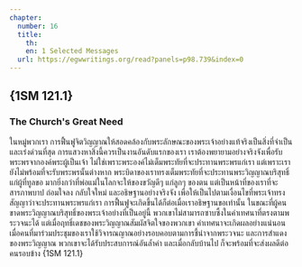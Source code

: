 ```yaml
---
chapter:
  number: 16
  title:
    th: 
    en: 1 Selected Messages
  url: https://egwwritings.org/read?panels=p98.739&index=0
---
```


## {1SM 121.1}

### The Church's Great Need

ในหมู่พวกเรา การฟื้นฟูจิตวิญญาณให้สอดคล้องกับพระลักษณะของพระเจ้าอย่างแท้จริงเป็นสิ่งที่จำเป็นและเร่งด่วนที่สุด การแสวงหาสิ่งนี้ควรเป็นงานอันดับแรกของเรา เราต้องพยายามอย่างจริงจังเพื่อรับพระพรจากองค์พระผู้เป็นเจ้า ไม่ใช่เพราะพระองค์ไม่เต็มพระทัยที่จะประทานพระพรแก่เรา แต่เพราะเรายังไม่พร้อมที่จะรับพระพรนั้นต่างหาก พระบิดาของเราทรงเต็มพระทัยที่จะประทานพระวิญญาณบริสุทธิ์แก่ผู้ที่ทูลขอ มากยิ่งกว่าที่พ่อแม่ในโลกจะให้ของขวัญดีๆ แก่ลูกๆ ของตน แต่เป็นหน้าที่ของเราที่จะสารภาพบาป ถ่อมใจลง กลับใจใหม่ และอธิษฐานอย่างจริงจัง เพื่อให้เป็นไปตามเงื่อนไขที่พระเจ้าทรงสัญญาว่าจะประทานพระพรแก่เรา การฟื้นฟูจะเกิดขึ้นได้ก็ต่อเมื่อเราอธิษฐานขอเท่านั้น ในขณะที่ผู้คนขาดพระวิญญาณบริสุทธิ์ของพระเจ้าอย่างที่เป็นอยู่นี้ พวกเขาไม่สามารถซาบซึ้งในคำเทศนาที่ตรงตามพระวจนะได้ แต่เมื่อฤทธิ์เดชของพระวิญญาณสัมผัสจิตใจของพวกเขา คำเทศนาจะเกิดผลอย่างแน่นอน เมื่อคนที่มาร่วมประชุมของเราใช้วิจารณญาณอย่างรอบคอบตามการชี้นำจากพระวจนะ และการสำแดงของพระวิญญาณ พวกเขาจะได้รับประสบการณ์อันล้ำค่า และเมื่อกลับบ้านไป ก็จะพร้อมที่จะส่งผลดีต่อคนรอบข้าง {1SM 121.1}
